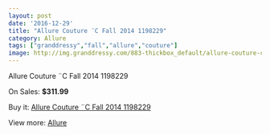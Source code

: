 ```yaml
---
layout: post
date: '2016-12-29'
title: "Allure Couture ¨C Fall 2014 1198229"
category: Allure
tags: ["granddressy","fall","allure","couture"]
image: http://img.granddressy.com/883-thickbox_default/allure-couture-c-fall-2014-1198229.jpg
---
```

Allure Couture ¨C Fall 2014 1198229

On Sales: **$311.99**
<a href="https://www.granddressy.com/en/allure/671-allure-couture-c-fall-2014-1198229.html"><amp-img layout="responsive" width="600" height="600" src="//img.granddressy.com/883-thickbox_default/allure-couture-c-fall-2014-1198229.jpg" alt="Allure Couture ¨C Fall 2014 1198229 0" /></a>
<a href="https://www.granddressy.com/en/allure/671-allure-couture-c-fall-2014-1198229.html"><amp-img layout="responsive" width="600" height="600" src="//img.granddressy.com/886-thickbox_default/allure-couture-c-fall-2014-1198229.jpg" alt="Allure Couture ¨C Fall 2014 1198229 1" /></a>
<a href="https://www.granddressy.com/en/allure/671-allure-couture-c-fall-2014-1198229.html"><amp-img layout="responsive" width="600" height="600" src="//img.granddressy.com/885-thickbox_default/allure-couture-c-fall-2014-1198229.jpg" alt="Allure Couture ¨C Fall 2014 1198229 2" /></a>
<a href="https://www.granddressy.com/en/allure/671-allure-couture-c-fall-2014-1198229.html"><amp-img layout="responsive" width="600" height="600" src="//img.granddressy.com/884-thickbox_default/allure-couture-c-fall-2014-1198229.jpg" alt="Allure Couture ¨C Fall 2014 1198229 3" /></a>

Buy it: [Allure Couture ¨C Fall 2014 1198229](https://www.granddressy.com/en/allure/671-allure-couture-c-fall-2014-1198229.html "Allure Couture ¨C Fall 2014 1198229")

View more: [Allure](https://www.granddressy.com/en/29-allure "Allure")